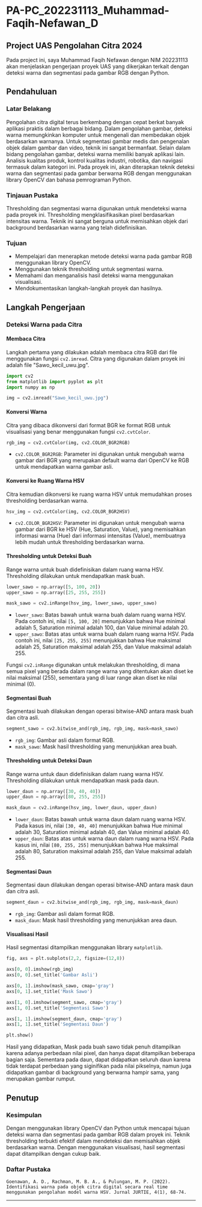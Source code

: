 # PA-PC_202231113_Muhammad-Faqih-Nefawan_D
Project UAS Pengolahan Citra 2024 
---
Pada project ini, saya Muhammad Faqih Nefawan dengan NIM 202231113 akan menjelaskan pengerjaan proyek UAS yang dikerjakan terkait dengan deteksi warna dan segmentasi pada gambar RGB dengan Python.

## Pendahuluan
### Latar Belakang
Pengolahan citra digital terus berkembang dengan cepat berkat banyak aplikasi praktis dalam berbagai bidang. Dalam pengolahan gambar, deteksi warna memungkinkan komputer untuk mengenali dan membedakan objek berdasarkan warnanya. Untuk segmentasi gambar medis dan pengenalan objek dalam gambar dan video, teknik ini sangat bermanfaat. Selain dalam bidang pengolahan gambar, deteksi warna memiliki banyak aplikasi lain. Analisis kualitas produk, kontrol kualitas industri, robotika, dan navigasi termasuk dalam kategori ini. Pada proyek ini, akan diterapkan teknik deteksi warna dan segmentasi pada gambar berwarna RGB dengan menggunakan library OpenCV dan bahasa pemrograman Python.

### Tinjauan Pustaka
Thresholding dan segmentasi warna digunakan untuk mendeteksi warna pada proyek ini. Thresholding mengklasifikasikan pixel berdasarkan intensitas warna. Teknik ini sangat berguna untuk memisahkan objek dari background berdasarkan warna yang telah didefinisikan.

### Tujuan
- Mempelajari dan menerapkan metode deteksi warna pada gambar RGB menggunakan library OpenCV.
- Menggunakan teknik thresholding untuk segmentasi warna.
- Memahami dan menganalisis hasil deteksi warna menggunakan visualisasi.
- Mendokumentasikan langkah-langkah proyek dan hasilnya.

## Langkah Pengerjaan
### Deteksi Warna pada Citra
#### Membaca Citra
Langkah pertama yang dilakukan adalah membaca citra RGB dari file menggunakan fungsi `cv2.imread`. Citra yang digunakan dalam proyek ini adalah file "Sawo_kecil_uwu.jpg".

```python
import cv2
from matplotlib import pyplot as plt
import numpy as np
```
``` python
img = cv2.imread("Sawo_kecil_uwu.jpg")
```

#### Konversi Warna
Citra yang dibaca dikonversi dari format BGR ke format RGB untuk visualisasi yang benar menggunakan fungsi `cv2.cvtColor`.

```python
rgb_img = cv2.cvtColor(img, cv2.COLOR_BGR2RGB)
```

- `cv2.COLOR_BGR2RGB`: Parameter ini digunakan untuk mengubah warna gambar dari BGR yang merupakan default warna dari OpenCV ke RGB untuk mendapatkan warna gambar asli.

#### Konversi ke Ruang Warna HSV
Citra kemudian dikonversi ke ruang warna HSV untuk memudahkan proses thresholding berdasarkan warna.

```python
hsv_img = cv2.cvtColor(img, cv2.COLOR_BGR2HSV)
```

- `cv2.COLOR_BGR2HSV`: Parameter ini digunakan untuk mengubah warna gambar dari BGR ke HSV (Hue, Saturation, Value), yang memisahkan informasi warna (Hue) dari informasi intensitas (Value), membuatnya lebih mudah untuk thresholding berdasarkan warna.

#### Thresholding untuk Deteksi Buah
Range warna untuk buah didefinisikan dalam ruang warna HSV. Thresholding dilakukan untuk mendapatkan mask buah.

```python
lower_sawo = np.array([5, 100, 20])
upper_sawo = np.array([25, 255, 255])

mask_sawo = cv2.inRange(hsv_img, lower_sawo, upper_sawo)
```

- `lower_sawo`: Batas bawah untuk warna buah dalam ruang warna HSV. Pada contoh ini, nilai `[5, 100, 20]` menunjukkan bahwa Hue minimal adalah 5, Saturation minimal adalah 100, dan Value minimal adalah 20.
- `upper_sawo`: Batas atas untuk warna buah dalam ruang warna HSV. Pada contoh ini, nilai `[25, 255, 255]` menunjukkan bahwa Hue maksimal adalah 25, Saturation maksimal adalah 255, dan Value maksimal adalah 255.

Fungsi `cv2.inRange` digunakan untuk melakukan thresholding, di mana semua pixel yang berada dalam range warna yang ditentukan akan diset ke nilai maksimal (255), sementara yang di luar range akan diset ke nilai minimal (0).

#### Segmentasi Buah
Segmentasi buah dilakukan dengan operasi bitwise-AND antara mask buah dan citra asli.

```python
segment_sawo = cv2.bitwise_and(rgb_img, rgb_img, mask=mask_sawo)
```

- `rgb_img`: Gambar asli dalam format RGB.
- `mask_sawo`: Mask hasil thresholding yang menunjukkan area buah.

#### Thresholding untuk Deteksi Daun
Range warna untuk daun didefinisikan dalam ruang warna HSV. Thresholding dilakukan untuk mendapatkan mask pada daun.

```python
lower_daun = np.array([30, 40, 40])
upper_daun = np.array([80, 255, 255])

mask_daun = cv2.inRange(hsv_img, lower_daun, upper_daun)
```

- `lower_daun`: Batas bawah untuk warna daun dalam ruang warna HSV. Pada kasus ini, nilai `[30, 40, 40]` menunjukkan bahwa Hue minimal adalah 30, Saturation minimal adalah 40, dan Value minimal adalah 40.
- `upper_daun`: Batas atas untuk warna daun dalam ruang warna HSV. Pada kasus ini, nilai `[80, 255, 255]` menunjukkan bahwa Hue maksimal adalah 80, Saturation maksimal adalah 255, dan Value maksimal adalah 255.

#### Segmentasi Daun
Segmentasi daun dilakukan dengan operasi bitwise-AND antara mask daun dan citra asli.

```python
segment_daun = cv2.bitwise_and(rgb_img, rgb_img, mask=mask_daun)
```

- `rgb_img`: Gambar asli dalam format RGB.
- `mask_daun`: Mask hasil thresholding yang menunjukkan area daun.

#### Visualisasi Hasil
Hasil segmentasi ditampilkan menggunakan library `matplotlib`.

```python
fig, axs = plt.subplots(2,2, figsize=(12,8))

axs[0, 0].imshow(rgb_img)
axs[0, 0].set_title('Gambar Asli')

axs[0, 1].imshow(mask_sawo, cmap='gray')
axs[0, 1].set_title('Mask Sawo')

axs[1, 0].imshow(segment_sawo, cmap='gray')
axs[1, 0].set_title('Segmentasi Sawo')

axs[1, 1].imshow(segment_daun, cmap='gray')
axs[1, 1].set_title('Segmentasi Daun')

plt.show()
```
Hasil yang didapatkan, Mask pada buah sawo tidak penuh ditampilkan karena adanya perbedaan nilai pixel, dan hanya dapat ditampilkan beberapa bagian saja. Sementara pada daun, dapat didapatkan seluruh daun karena tidak terdapat perbedaan yang siginifikan pada nilai pikselnya, namun juga didapatkan gambar di background yang berwarna hampir sama, yang merupakan gambar rumput.

## Penutup
### Kesimpulan
Dengan menggunakan library OpenCV dan Python untuk mencapai tujuan deteksi warna dan segmentasi pada gambar RGB dalam proyek ini. Teknik thresholding terbukti efektif dalam mendeteksi dan memisahkan objek berdasarkan warna. Dengan menggunakan visualisasi, hasil segmentasi dapat ditampilkan dengan cukup baik.

### Daftar Pustaka
    Goenawan, A. D., Rachman, M. B. A., & Pulungan, M. P. (2022). Identifikasi warna pada objek citra digital secara real time menggunakan pengolahan model warna HSV. Jurnal JURTIE, 4(1), 68-74. 
---
